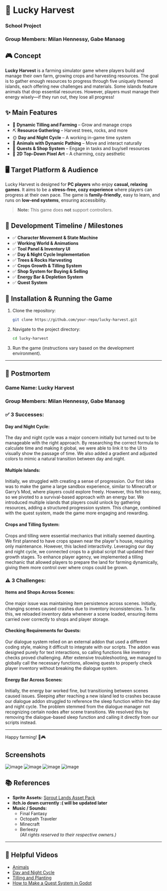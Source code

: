 # 🌾 Lucky Harvest

### School Project
### Group Members: Milan Hennessy, Gabe Manaog

## 🎮 Concept
**Lucky Harvest** is a farming simulator game where players build and manage their own farm, growing crops and harvesting resources. The goal is to gather enough resources to progress through five uniquely themed islands, each offering new challenges and materials. Some islands feature animals that drop essential resources. However, players must manage their energy wisely—if they run out, they lose all progress!

## ✨ Main Features
- 🌱 **Dynamic Tilling and Farming** – Grow and manage crops
- ⛏️ **Resource Gathering** – Harvest trees, rocks, and more
- 🌞 **Day and Night Cycle** – A working in-game time system
- 🐄 **Animals with Dynamic Pathing** – Move and interact naturally
- 🛒 **Quests & Shop System** – Engage in tasks and buy/sell resources
- 🎨 **2D Top-Down Pixel Art** – A charming, cozy aesthetic

## 🖥️ Target Platform & Audience
Lucky Harvest is designed for **PC players** who enjoy **casual, relaxing games**. It aims to be a **stress-free, cozy experience** where players can progress at their own pace. The game is **family-friendly**, easy to learn, and runs on **low-end systems**, ensuring accessibility.

> **Note:** This game does **not** support controllers.

## 📅 Development Timeline / Milestones
- ✅ **Character Movement & State Machine**
- ✅ **Working World & Animations**
- ✅ **Tool Panel & Inventory UI**
- ✅ **Day & Night Cycle Implementation**
- ✅ **Trees & Rocks Harvesting**
- ✅ **Crops Growth & Tilling System**
- ✅ **Shop System for Buying & Selling**
- ✅ **Energy Bar & Depletion System**
- ✅ **Quest System**

## 🚀 Installation & Running the Game
1. Clone the repository:
   ```bash
   git clone https://github.com/your-repo/lucky-harvest.git
   ```
2. Navigate to the project directory:
   ```bash
   cd lucky-harvest
   ```
3. Run the game (instructions vary based on the development environment).

---

## 📝 Postmortem
### **Game Name: Lucky Harvest**
### **Group Members: Milan Hennessy, Gabe Manaog**

### ✅ 3 Successes:
#### **Day and Night Cycle:**
The day and night cycle was a major concern initially but turned out to be manageable with the right approach. By researching the correct formula to calculate time and making it global, we were able to link it to the UI to visually show the passage of time. We also added a gradient and adjusted colors to mimic a natural transition between day and night.

#### **Multiple Islands:**
Initially, we struggled with creating a sense of progression. Our first idea was to make the game a large sandbox experience, similar to Minecraft or Garry’s Mod, where players could explore freely. However, this felt too easy, so we pivoted to a survival-based approach with an energy bar. We introduced multiple islands that players could unlock by gathering resources, adding a structured progression system. This change, combined with the quest system, made the game more engaging and rewarding.

#### **Crops and Tilling System:**
Crops and tilling were essential mechanics that initially seemed daunting. We first planned to have crops spawn near the player's house, requiring only maintenance. However, this lacked interactivity. Leveraging our day and night cycle, we connected crops to a global script that updated their growth stages. To enhance player agency, we implemented a tilling mechanic that allowed players to prepare the land for farming dynamically, giving them more control over where crops could be grown.

### ⚠️ 3 Challenges:
#### **Items and Shops Across Scenes:**
One major issue was maintaining item persistence across scenes. Initially, changing scenes caused crashes due to inventory inconsistencies. To fix this, we reloaded inventory data whenever a scene loaded, ensuring items carried over correctly to shops and player storage.

#### **Checking Requirements for Quests:**
Our dialogue system relied on an external addon that used a different coding style, making it difficult to integrate with our scripts. The addon was designed purely for text interactions, so calling functions like inventory checks proved challenging. After extensive troubleshooting, we managed to globally call the necessary functions, allowing quests to properly check player inventory without breaking the dialogue system.

#### **Energy Bar Across Scenes:**
Initially, the energy bar worked fine, but transitioning between scenes caused issues. Sleeping after reaching a new island led to crashes because our dialogue addon struggled to reference the sleep function within the day and night cycle. The problem stemmed from the dialogue manager not recognizing certain nodes after scene transitions. We resolved this by removing the dialogue-based sleep function and calling it directly from our scripts instead.

---

Happy farming! 🌿🎮

## Screenshots
![image](https://github.com/user-attachments/assets/c153daa4-ef48-4062-a80c-4384a586dbc8)
![image](https://github.com/user-attachments/assets/eded5ba6-d55d-42eb-8006-f5c920db153e)
![image](https://github.com/user-attachments/assets/dceaa894-0da2-4675-9dec-f16d84cf4c68)
![image](https://github.com/user-attachments/assets/7555a803-951e-41d6-bf0a-ac92ff9f7659)

## 📚 References
- **Sprite Assets:** [Sprout Lands Asset Pack](https://cupnooble.itch.io/sprout-lands-asset-pack)
- **itch.io down currently :( will be updated later**
- **Music / Sounds:**  
  - Final Fantasy  
  - Octopath Traveler  
  - Minecraft  
  - Berleezy  
  *(All rights reserved to their respective owners.)*  

---

## 🎥 Helpful Videos
- [Animals](https://www.youtube.com/watch?v=1EkJUdfnVzk&t=1804s&ab_channel=RapidVectors)
- [Day and Night Cycle](https://www.youtube.com/watch?v=875z4ZVITEY&ab_channel=RapidVectors)
- [Tilling and Planting](https://www.youtube.com/watch?v=0MIQ35Ms_9M&list=PLWTXKdBN8RZe3ytf6qdR4g1JRy0j-93v9&index=19&ab_channel=RapidVectors)
- [How to Make a Quest System in Godot](https://www.youtube.com/watch?v=1iucnMQ520Y)  

